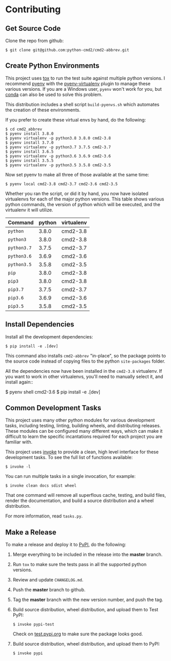 # Contributing

## Get Source Code

Clone the repo from github:
```
$ git clone git@github.com:python-cmd2/cmd2-abbrev.git
```

## Create Python Environments

This project uses [tox](https://tox.readthedocs.io/en/latest/) to run the test
suite against multiple python versions. I recommend
[pyenv](https://github.com/pyenv/pyenv) with the
[pyenv-virtualenv](https://github.com/pyenv/pyenv-virtualenv>) plugin to manage
these various versions. If you are a Windows user, `pyenv` won't work for you,
but [conda](https://conda.io/) can also be used to solve this problem.

This distribution includes a shell script `build-pyenvs.sh` which automates
the creation of these environments.

If you prefer to create these virtual envs by hand, do the following:
```
$ cd cmd2_abbrev
$ pyenv install 3.8.0
$ pyenv virtualenv -p python3.8 3.8.0 cmd2-3.8
$ pyenv install 3.7.0
$ pyenv virtualenv -p python3.7 3.7.5 cmd2-3.7
$ pyenv install 3.6.5
$ pyenv virtualenv -p python3.6 3.6.9 cmd2-3.6
$ pyenv install 3.5.5
$ pyenv virtualenv -p python3.5 3.5.8 cmd2-3.5
```

Now set pyenv to make all three of those available at the same time:
```
$ pyenv local cmd2-3.8 cmd2-3.7 cmd2-3.6 cmd2-3.5
```

Whether you ran the script, or did it by hand, you now have isolated
virtualenvs for each of the major python versions. This table shows various
python commands, the version of python which will be executed, and the
virtualenv it will utilize.

| Command     | python | virtualenv |
| ----------- | ------ | ---------- |
| `python`    | 3.8.0  | cmd2-3.8   |
| `python3`   | 3.8.0  | cmd2-3.8   |
| `python3.7` | 3.7.5  | cmd2-3.7   |
| `python3.6` | 3.6.9  | cmd2-3.6   |
| `python3.5` | 3.5.8  | cmd2-3.5   |
| `pip`       | 3.8.0  | cmd2-3.8   |
| `pip3`      | 3.8.0  | cmd2-3.8   |
| `pip3.7`    | 3.7.5  | cmd2-3.7   |
| `pip3.6`    | 3.6.9  | cmd2-3.6   |
| `pip3.5`    | 3.5.8  | cmd2-3.5   |


## Install Dependencies

Install all the development dependencies:
```
$ pip install -e .[dev]
```

This command also installs `cmd2-abbrev` "in-place", so the package points to
the source code instead of copying files to the python `site-packages` folder.

All the dependencies now have been installed in the `cmd2-3.8`
virtualenv. If you want to work in other virtualenvs, you'll need to manually
select it, and install again::

   $ pyenv shell cmd2-3.6
   $ pip install -e .[dev]

## Common Development Tasks

This project uses many other python modules for various development tasks,
including testing, linting, building wheels, and distributing releases. These
modules can be configured many different ways, which can make it difficult to
learn the specific incantations required for each project you are familiar
with.

This project uses [invoke](<http://www.pyinvoke.org>) to provide a clean, high
level interface for these development tasks. To see the full list of functions
available:
```
$ invoke -l
```

You can run multiple tasks in a single invocation, for example:
```
$ invoke clean docs sdist wheel
```

That one command will remove all superflous cache, testing, and build files,
render the documentation, and build a source distribution and a wheel
distribution.

For more information, read `tasks.py`.

## Make a Release

To make a release and deploy it to [PyPI](https://pypi.python.org/pypi), do the
following:

1. Merge everything to be included in the release into the **master** branch.

2. Run `tox` to make sure the tests pass in all the supported python versions.

3. Review and update `CHANGELOG.md`.

4. Push the **master** branch to github.

5. Tag the **master** branch with the new version number, and push the tag.

6. Build source distribution, wheel distribution, and upload them to Test PyPI:
   ```
   $ invoke pypi-test
   ```
   Check on [test.pypi.org](https://test.pypi.org) to make sure the package looks
good.

7. Build source distribution, wheel distribution, and upload them to PyPI:
   ```
   $ invoke pypi
   ```
